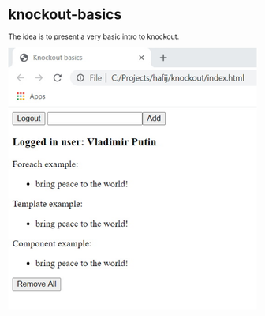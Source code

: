 # knockout-basics
The idea is to present a very basic intro to knockout.





<img src="Application.jpg" />
